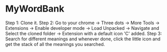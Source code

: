 # MyWordBank
Step 1: Clone it.
Step 2: Go to your chrome -> Three dots -> More Tools -> Extensions -> Enable developer mode -> Load Unpacked -> Navigate and Select the cloned folder -> Extension with a default icon 'C' added.
Step 3: Search for different meanings and whenever done, click the little icon and get the stack of all the meanings you searched.
